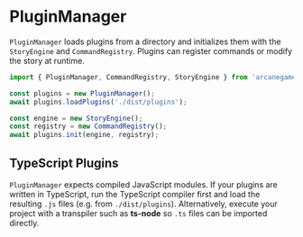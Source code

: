 # PluginManager

`PluginManager` loads plugins from a directory and initializes them with the
`StoryEngine` and `CommandRegistry`. Plugins can register commands or modify the
story at runtime.

```ts
import { PluginManager, CommandRegistry, StoryEngine } from 'arcanegames';

const plugins = new PluginManager();
await plugins.loadPlugins('./dist/plugins');

const engine = new StoryEngine();
const registry = new CommandRegistry();
await plugins.init(engine, registry);
```

## TypeScript Plugins

`PluginManager` expects compiled JavaScript modules. If your plugins are written in TypeScript, run the TypeScript compiler first and load the resulting `.js` files (e.g. from `./dist/plugins`). Alternatively, execute your project with a transpiler such as **ts-node** so `.ts` files can be imported directly.
